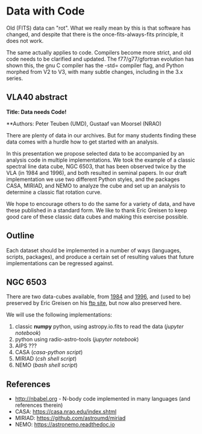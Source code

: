 # Data with Code

Old (FITS) data can "rot". What we really mean by this is that software has changed,
and despite that there is the once-fits-always-fits principle, it does not work.

The same actually applies to code. Compilers become more strict, and
old code needs to be clarified and updated. The f77/g77/gfortran evolution has
shown this, the gnu C compiler has the -std= compiler flag, and Python
morphed from V2 to V3, with many subtle changes, including in the 3.x series.

## VLA40 abstract

**Title:   Data needs Code!**

**Authors: Peter Teuben (UMD), Gustaaf van Moorsel (NRAO)

There are plenty of data in our archives. But for many students
finding these data comes with a hurdle how to get started with an
analysis.

In this presentation we propose selected data to be accompanied by an
analysis code in multiple implementations. We took the example of a
classic spectral line data cube, NGC 6503, that has been observed
twice by the VLA (in 1984 and 1996), and both resulted in seminal
papers. In our draft implementation we use two different Python
styles, and the packages CASA, MIRIAD, and NEMO to analyze the cube
and set up an analysis to determine a classic flat rotation curve.

We hope to encourage others to do the same for a variety of data, and
have these published in a standard form. We like to thank Eric Greisen
to keep good care of these classic data cubes and making this exercise
possible.

## Outline

Each dataset should be implemented in a number of ways (languages,
scripts, packages), and produce a certain set of resulting values that
future implementations can be regressed against.

## NGC 6503

There are two data-cubes available, from 
[1984](https://ui.adsabs.harvard.edu/abs/1985AJ.....90.1038V)
and 
[1996](https://ui.adsabs.harvard.edu/abs/2009AJ....137.4718G),
and (used to be) preserved by Eric Greisen on his 
[ftp site](ftp://ftp.aoc.nrao.edu/pub/staff/egreisen/), but now also preserved here.

We will use the following implementations:

1. classic **numpy** python, using astropy.io.fits to read the data (*jupyter notebook*)
2. python using radio-astro-tools (*jupyter notebook*)
3. AIPS ???
3. CASA (*casa-python script*)
4. MIRIAD (*csh shell script*)
5. NEMO (*bash shell script*)






## References

* http://nbabel.org - N-body code implemented in many languages (and references therein)
* CASA: https://casa.nrao.edu/index.shtml
* MIRIAD: https://github.com/astroumd/miriad
* NEMO: https://astronemo.readthedoc.io
